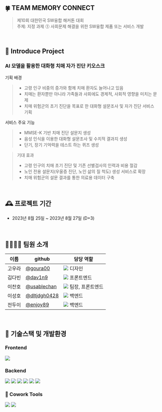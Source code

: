 
## 🍀 TEAM MEMORY CONNECT

> 제10회 대한민국 SW융합 해커톤 대회 <br/>
주제: 지정 과제 ⓵ 사회문제 해결을 위한 SW융합 제품 또는 서비스 개발 <br/>
>
<br/>

## 🌱 Introduce Project


### AI 모델을 활용한 대화형 치매 자가 진단 키오스크

기획 배경
> 
> - 고령 인구 비중의 증가와 함께 치매 환자도 늘어나고 있음
> - 치매는 환자뿐만 아니라 가족들과 사회에도 경제적, 사회적 영향을 미치는 문제
> - 치매 위험군의 초기 진단을 목표로 한 대화형 설문조사 및 자가 진단 서비스 기획

서비스 주요 기능
> 
> - MMSE-K 기반 치매 진단 설문지 생성
> - 음성 인식을 이용한 대화형 설문조사 및 수치적 결과지 생성
> - 단기, 장기 기억력을 테스트 하는 퀴즈 생성

> 기대 효과
> 
> - 고령 인구의 치매 초기 진단 및 기존 선별검사의 인력과 비용 절감
> - 노인 전용 설문지(우울증 진단, 노인 삶의 질 척도) 생성 서비스로 확장
> - 치매 위험군의 설문 결과를 통한 의료용 데이터 구축
<br/>

## 🕰️ 프로젝트 기간

- 2023년 8월 25일 ~ 2023년 8월 27일 (D+3)

<br/>

## 👨‍👩‍👧‍👦 팀원 소개

| 이름 | github | 담당 역할 |
| --- | --- | --- |
| 고우라 |[@goura00](https://github.com/goura007)| <img src="https://img.shields.io/badge/-Design-blue"> 디자인 |
| 김다빈 |[@dav1n9](https://github.com/dav1n9)| <img src="https://img.shields.io/badge/-FE-brightgreen"> 프론트엔드 |
| 이찬호 |[@usablechan](https://github.com/usablechan)| <img src="https://img.shields.io/badge/-FE-brightgreen"> 팀장, 프론트엔드 |
| 이성호 |[@dltjdgh0428](https://github.com/dltjdgh0428)| <img src="https://img.shields.io/badge/-BE-red"> 백엔드 |
| 전두이 |[@enjoy89](https://github.com/enjoy89)| <img src="https://img.shields.io/badge/-BE-red"> 백엔드 |

<br/>

## 🔨 기술스택 및 개발환경

### Frontend

<div>
  
<img src="https://img.shields.io/badge/flutter-02569B?style=for-the-badge&logo=flutter&logoColor=white">
</div>

### Backend

<div>
<img src="https://img.shields.io/badge/JAVA 11-007396?style=for-the-badge&logo=Java&logoColor=white">
<img src="https://img.shields.io/badge/Spring Boot-6DB33F?style=for-the-badge&logo=SpringBoot&logoColor=white">
<img src="https://img.shields.io/badge/MySQL-4479A1?style=for-the-badge&logo=MySQL&logoColor=white">
<img src="https://img.shields.io/badge/Gradle-02303A?style=for-the-badge&logo=gradle&logoColor=white">
<img src="https://img.shields.io/badge/Intellij idea-000000?style=for-the-badge&logo=intellijidea&logoColor=white">
<img src="https://img.shields.io/badge/AWS-%23FF9900.svg?style=for-the-badge&logo=amazon-aws&logoColor=white">
</div>

### 👋 Cowork Tools

<div>
<img src="https://img.shields.io/badge/Notion-000000?style=for-the-badge&logo=notion&logoColor=white">
<img src="https://img.shields.io/badge/GitHub-181717?style=for-the-badge&logo=github&logoColor=white">
</div>
